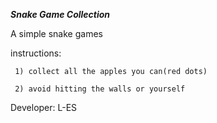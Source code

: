 ***Snake Game Collection***

   A simple snake games
   
   instructions:
   
     1) collect all the apples you can(red dots)
     
     2) avoid hitting the walls or yourself
     

Developer: L-ES

